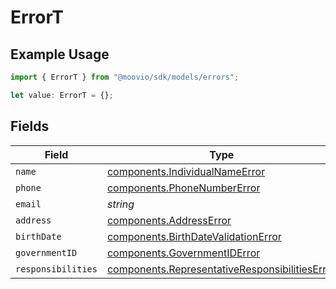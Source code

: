 # ErrorT

## Example Usage

```typescript
import { ErrorT } from "@moovio/sdk/models/errors";

let value: ErrorT = {};
```

## Fields

| Field                                                                                                            | Type                                                                                                             | Required                                                                                                         | Description                                                                                                      |
| ---------------------------------------------------------------------------------------------------------------- | ---------------------------------------------------------------------------------------------------------------- | ---------------------------------------------------------------------------------------------------------------- | ---------------------------------------------------------------------------------------------------------------- |
| `name`                                                                                                           | [components.IndividualNameError](../../models/components/individualnameerror.md)                                 | :heavy_minus_sign:                                                                                               | N/A                                                                                                              |
| `phone`                                                                                                          | [components.PhoneNumberError](../../models/components/phonenumbererror.md)                                       | :heavy_minus_sign:                                                                                               | N/A                                                                                                              |
| `email`                                                                                                          | *string*                                                                                                         | :heavy_minus_sign:                                                                                               | N/A                                                                                                              |
| `address`                                                                                                        | [components.AddressError](../../models/components/addresserror.md)                                               | :heavy_minus_sign:                                                                                               | N/A                                                                                                              |
| `birthDate`                                                                                                      | [components.BirthDateValidationError](../../models/components/birthdatevalidationerror.md)                       | :heavy_minus_sign:                                                                                               | N/A                                                                                                              |
| `governmentID`                                                                                                   | [components.GovernmentIDError](../../models/components/governmentiderror.md)                                     | :heavy_minus_sign:                                                                                               | N/A                                                                                                              |
| `responsibilities`                                                                                               | [components.RepresentativeResponsibilitiesError](../../models/components/representativeresponsibilitieserror.md) | :heavy_minus_sign:                                                                                               | N/A                                                                                                              |